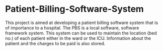 # Patient-Billing-Software-System
This  project  is  aimed  at  developing  a  patient  billing  software  system  that  is  of  importance  to  a  hospital.  The  PBS  is  a  local  software, software framework  system.  This  system  can  be  used  to  maintain the  location  (bed no.)  of  each  patient  either  in  the  ward  or  the  ICU.  Information  about  the  patient  and  the  charges  to  be  paid  is  also  stored.
